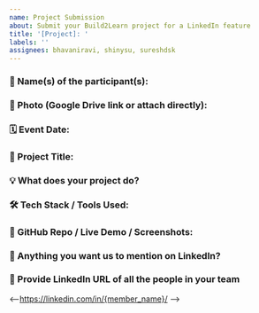 ```yaml
---
name: Project Submission
about: Submit your Build2Learn project for a LinkedIn feature
title: '[Project]: '
labels: ''
assignees: bhavaniravi, shinysu, sureshdsk
---
```


### 👥 Name(s) of the participant(s):

<!-- Mention all contributors involved in the project -->

### 📸 Photo (Google Drive link or attach directly):

<!-- Paste Drive link or upload a photo in the comment after submitting -->

### 🗓️ Event Date:

<!-- Example: March 16, 2025 -->

### 🧠 Project Title:

<!-- Short, clear, and creative title for your project -->

### 💡 What does your project do?

<!-- Explain what the project is about, what problem it solves, or what it demonstrates -->

### 🛠️ Tech Stack / Tools Used:

<!-- List down tools, libraries, or technologies you used -->

### 🔗 GitHub Repo / Live Demo / Screenshots:

<!-- Share all relevant links (repo, live site, screenshots, etc.) -->

### 💬 Anything you want us to mention on LinkedIn?

<!-- A fun fact, challenge you faced, something unique about your build or team story -->

### 💬 Provide LinkedIn URL of all the people in your team

<--https://linkedin.com/in/{member_name}/ -->
